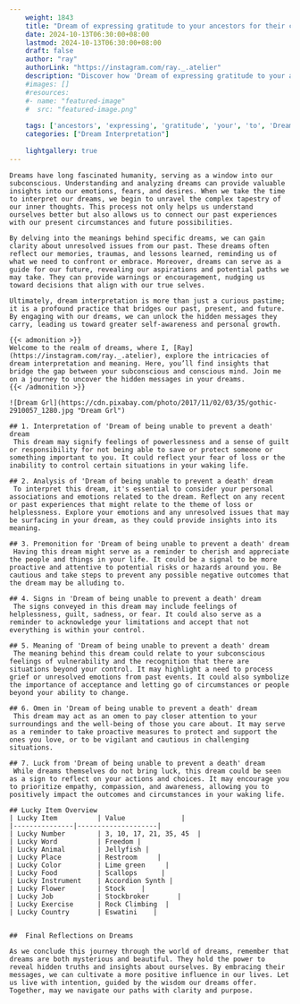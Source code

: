 ```yaml
---
    weight: 1843
    title: "Dream of expressing gratitude to your ancestors for their contributions."  # Assuming 'title' column exists
    date: 2024-10-13T06:30:00+08:00
    lastmod: 2024-10-13T06:30:00+08:00
    draft: false
    author: "ray"
    authorLink: "https://instagram.com/ray._.atelier"
    description: "Discover how 'Dream of expressing gratitude to your ancestors for their contributions.' can interpret your future and uncover its significant meanings in your life."
    #images: []
    #resources:
    #- name: "featured-image"
    #  src: "featured-image.png"
    
    tags: ['ancestors', 'expressing', 'gratitude', 'your', 'to', 'Dream', 'for', 'their', 'of', 'contributions.']
    categories: ["Dream Interpretation"]
    
    lightgallery: true
---
```

    
    Dreams have long fascinated humanity, serving as a window into our subconscious. Understanding and analyzing dreams can provide valuable insights into our emotions, fears, and desires. When we take the time to interpret our dreams, we begin to unravel the complex tapestry of our inner thoughts. This process not only helps us understand ourselves better but also allows us to connect our past experiences with our present circumstances and future possibilities.
    
    By delving into the meanings behind specific dreams, we can gain clarity about unresolved issues from our past. These dreams often reflect our memories, traumas, and lessons learned, reminding us of what we need to confront or embrace. Moreover, dreams can serve as a guide for our future, revealing our aspirations and potential paths we may take. They can provide warnings or encouragement, nudging us toward decisions that align with our true selves.
    
    Ultimately, dream interpretation is more than just a curious pastime; it is a profound practice that bridges our past, present, and future. By engaging with our dreams, we can unlock the hidden messages they carry, leading us toward greater self-awareness and personal growth.
    
    {{< admonition >}}
    Welcome to the realm of dreams, where I, [Ray](https://instagram.com/ray._.atelier), explore the intricacies of dream interpretation and meaning. Here, you’ll find insights that bridge the gap between your subconscious and conscious mind. Join me on a journey to uncover the hidden messages in your dreams.
    {{< /admonition >}}
    
    ![Dream Grl](https://cdn.pixabay.com/photo/2017/11/02/03/35/gothic-2910057_1280.jpg "Dream Grl")
    
    ## 1. Interpretation of 'Dream of being unable to prevent a death' dream
     This dream may signify feelings of powerlessness and a sense of guilt or responsibility for not being able to save or protect someone or something important to you. It could reflect your fear of loss or the inability to control certain situations in your waking life.
    
    ## 2. Analysis of 'Dream of being unable to prevent a death' dream
     To interpret this dream, it's essential to consider your personal associations and emotions related to the dream. Reflect on any recent or past experiences that might relate to the theme of loss or helplessness. Explore your emotions and any unresolved issues that may be surfacing in your dream, as they could provide insights into its meaning.
    
    ## 3. Premonition for 'Dream of being unable to prevent a death' dream
     Having this dream might serve as a reminder to cherish and appreciate the people and things in your life. It could be a signal to be more proactive and attentive to potential risks or hazards around you. Be cautious and take steps to prevent any possible negative outcomes that the dream may be alluding to.
    
    ## 4. Signs in 'Dream of being unable to prevent a death' dream
     The signs conveyed in this dream may include feelings of helplessness, guilt, sadness, or fear. It could also serve as a reminder to acknowledge your limitations and accept that not everything is within your control.
    
    ## 5. Meaning of 'Dream of being unable to prevent a death' dream
     The meaning behind this dream could relate to your subconscious feelings of vulnerability and the recognition that there are situations beyond your control. It may highlight a need to process grief or unresolved emotions from past events. It could also symbolize the importance of acceptance and letting go of circumstances or people beyond your ability to change.
    
    ## 6. Omen in 'Dream of being unable to prevent a death' dream
     This dream may act as an omen to pay closer attention to your surroundings and the well-being of those you care about. It may serve as a reminder to take proactive measures to protect and support the ones you love, or to be vigilant and cautious in challenging situations.
    
    ## 7. Luck from 'Dream of being unable to prevent a death' dream
     While dreams themselves do not bring luck, this dream could be seen as a sign to reflect on your actions and choices. It may encourage you to prioritize empathy, compassion, and awareness, allowing you to positively impact the outcomes and circumstances in your waking life.
    
    ## Lucky Item Overview
    | Lucky Item          | Value              |
    |---------------|--------------------|
    | Lucky Number        | 3, 10, 17, 21, 35, 45  |
    | Lucky Word          | Freedom |
    | Lucky Animal        | Jellyfish |
    | Lucky Place         | Restroom     |
    | Lucky Color         | Lime green     |
    | Lucky Food          | Scallops      |
    | Lucky Instrument    | Accordion Synth |
    | Lucky Flower        | Stock    |
    | Lucky Job           | Stockbroker       |
    | Lucky Exercise      | Rock Climbing  |
    | Lucky Country       | Eswatini    |
    
    
    ##  Final Reflections on Dreams
    
    As we conclude this journey through the world of dreams, remember that dreams are both mysterious and beautiful. They hold the power to reveal hidden truths and insights about ourselves. By embracing their messages, we can cultivate a more positive influence in our lives. Let us live with intention, guided by the wisdom our dreams offer. Together, may we navigate our paths with clarity and purpose.
    